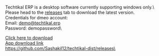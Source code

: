 Techtikal ERP is a desktop software currently supporting windows only.\ Please head to the [releases](https://github.com/Sashakil12/techtikal-dist/releases) tab to download the latest version.\
Credentials for dmeo account:\
Email: demo@techtikal.erp\
Password: demopassword\

[Click here to download](https://github.com/Sashakil12/techtikal-dist/releases)\
[App download link](https://github.com/Sashakil12/techtikal-dist/releases)\
https://github.com/Sashakil12/techtikal-dist/releases\

